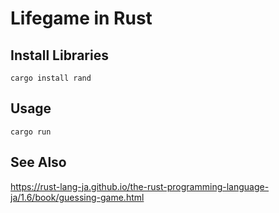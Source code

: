 # Lifegame in Rust

## Install Libraries

```
cargo install rand
```

## Usage

```
cargo run
```

## See Also

https://rust-lang-ja.github.io/the-rust-programming-language-ja/1.6/book/guessing-game.html
